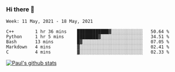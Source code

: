 ### Hi there 👋

<!--
**wuyongf/wuyongf** is a ✨ _special_ ✨ repository because its `README.md` (this file) appears on your GitHub profile.

Here are some ideas to get you started:

- 🔭 I’m currently working on ...
- 🌱 I’m currently learning ...
- 👯 I’m looking to collaborate on ...
- 🤔 I’m looking for help with ...
- 💬 Ask me about ...
- 📫 How to reach me: ...
- 😄 Pronouns: ...
- ⚡ Fun fact: ...
-->
<!--START_SECTION:waka-->
```text
Week: 11 May, 2021 - 18 May, 2021

C++        1 hr 36 mins    ████████████▓░░░░░░░░░░░░   50.64 % 
Python     1 hr 5 mins     ████████▓░░░░░░░░░░░░░░░░   34.51 % 
Bash       13 mins         █▓░░░░░░░░░░░░░░░░░░░░░░░   07.05 % 
Markdown   4 mins          ▓░░░░░░░░░░░░░░░░░░░░░░░░   02.41 % 
C          4 mins          ▓░░░░░░░░░░░░░░░░░░░░░░░░   02.33 % 
```
<!--END_SECTION:waka-->
[![Paul's github stats](https://github-readme-stats.vercel.app/api?username=wuyongf&theme=dracula&show_icons=true)](https://github.com/anuraghazra/github-readme-stats)
